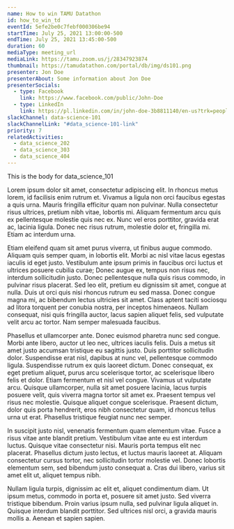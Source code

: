 ```yaml
---
name: How to win TAMU Datathon
id: how_to_win_td
eventId: 5efe2be0c7febf000306be94
startTime: July 25, 2021 13:00:00-500
endTime: July 25, 2021 13:45:00-500
duration: 60
mediaType: meeting_url
mediaLink: https://tamu.zoom.us/j/28347923874
thumbnail: https://tamudatathon.com/portal/db/img/ds101.png
presenter: Jon Doe
presenterAbout: Some information about Jon Doe
presenterSocials:
  - type: Facebook
    link: https://www.facebook.com/public/John-Doe
  - type: LinkedIn
    link: https://pl.linkedin.com/in/john-doe-3b8811140/en-us?trk=people-guest_people_search-card
slackChannel: data-science-101
slackChannelLink: "#data_science-101-link"
priority: 7
relatedActivities:
  - data_science_202
  - data_science_303
  - data_science_404
---
```


This is the body for data_science_101

Lorem ipsum dolor sit amet, consectetur adipiscing elit. In rhoncus metus lorem, id facilisis enim rutrum et. Vivamus a ligula non orci faucibus egestas a quis urna. Mauris fringilla efficitur quam non pulvinar. Nulla consectetur risus ultrices, pretium nibh vitae, lobortis mi. Aliquam fermentum arcu quis ex pellentesque molestie quis nec ex. Nunc vel eros porttitor, gravida erat ac, lacinia ligula. Donec nec risus rutrum, molestie dolor et, fringilla mi. Etiam ac interdum urna.

Etiam eleifend quam sit amet purus viverra, ut finibus augue commodo. Aliquam quis semper quam, in lobortis elit. Morbi ac nisl vitae lacus egestas iaculis id eget justo. Vestibulum ante ipsum primis in faucibus orci luctus et ultrices posuere cubilia curae; Donec augue ex, tempus non risus nec, interdum sollicitudin justo. Donec pellentesque nulla quis risus commodo, in pulvinar risus placerat. Sed leo elit, pretium eu dignissim sit amet, congue at nulla. Duis ut orci quis nisi rhoncus rutrum eu sed massa. Donec congue magna mi, ac bibendum lectus ultricies sit amet. Class aptent taciti sociosqu ad litora torquent per conubia nostra, per inceptos himenaeos. Nullam consequat, nisi quis fringilla auctor, lacus sapien aliquet felis, sed vulputate velit arcu ac tortor. Nam semper malesuada faucibus.

Phasellus et ullamcorper ante. Donec euismod pharetra nunc sed congue. Morbi ante libero, auctor ut leo nec, ultrices iaculis felis. Duis a metus sit amet justo accumsan tristique eu sagittis justo. Duis porttitor sollicitudin dolor. Suspendisse erat nisl, dapibus at nunc vel, pellentesque commodo ligula. Suspendisse rutrum ex quis laoreet dictum. Donec consequat, ex eget pretium aliquet, purus arcu scelerisque tortor, ac scelerisque libero felis et dolor. Etiam fermentum et nisl vel congue. Vivamus ut vulputate arcu. Quisque ullamcorper, nulla sit amet posuere lacinia, lacus turpis posuere velit, quis viverra magna tortor sit amet ex. Praesent tempus vel risus nec molestie. Quisque aliquet congue scelerisque. Praesent dictum, dolor quis porta hendrerit, eros nibh consectetur quam, id rhoncus tellus urna ut erat. Phasellus tristique feugiat nunc nec semper.

In suscipit justo nisl, venenatis fermentum quam elementum vitae. Fusce a risus vitae ante blandit pretium. Vestibulum vitae ante eu est interdum luctus. Quisque vitae consectetur nisi. Mauris porta tempus elit nec placerat. Phasellus dictum justo lectus, et luctus mauris laoreet at. Aliquam consectetur cursus tortor, nec sollicitudin tortor molestie vel. Donec lobortis elementum sem, sed bibendum justo consequat a. Cras dui libero, varius sit amet elit ut, aliquet tempus nibh.

Nullam ligula turpis, dignissim ac elit et, aliquet condimentum diam. Ut ipsum metus, commodo in porta et, posuere sit amet justo. Sed viverra tristique bibendum. Proin varius ipsum nulla, sed pulvinar ligula aliquet in. Quisque interdum blandit porttitor. Sed ultrices nisl orci, a gravida mauris mollis a. Aenean et sapien sapien.
